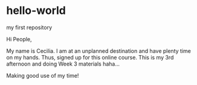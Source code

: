 # hello-world
my first repository

Hi People,

My name is Cecilia. I am at an unplanned destination and have plenty time on my hands.
Thus, signed up for this online course. This is my 3rd afternoon and doing Week 3 materials haha...

Making good use of my time!
